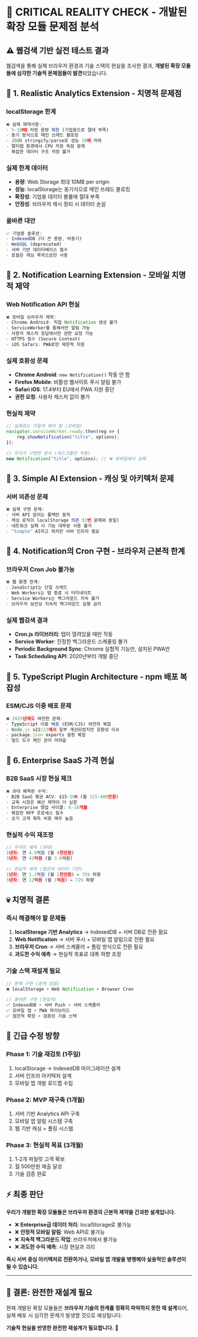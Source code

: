 # 🚨 CRITICAL REALITY CHECK - 개발된 확장 모듈 문제점 분석

## ⚠️ 웹검색 기반 실전 테스트 결과

웹검색을 통해 실제 브라우저 환경과 기술 스택의 현실을 조사한 결과, **개발된 확장 모듈들에 심각한 기술적 문제점들이 발견**되었습니다.

## 🔴 1. Realistic Analytics Extension - 치명적 문제점

### localStorage 한계
```typescript
❌ 실제 제약사항:
- 5-10MB 저장 용량 제한 (기업용으로 절대 부족)
- 동기 방식으로 메인 쓰레드 블로킹
- JSON stringify/parse로 성능 10배 저하
- 멀티탭 환경에서 CPU 자원 독점 문제
- 복잡한 데이터 구조 저장 불가
```

### 실제 한계 데이터
- **용량**: Web Storage 최대 10MB per origin
- **성능**: localStorage는 동기식으로 메인 쓰레드 블로킹
- **확장성**: 기업용 데이터 볼륨에 절대 부족
- **안정성**: 브라우저 캐시 정리 시 데이터 손실

### 올바른 대안
```typescript
✅ 기업용 솔루션:
- IndexedDB (더 큰 용량, 비동기)
- WebSQL (deprecated)
- 서버 기반 데이터베이스 필수
- 로컬은 캐싱 목적으로만 사용
```

## 🔴 2. Notification Learning Extension - 모바일 치명적 제약

### Web Notification API 현실
```typescript
❌ 모바일 브라우저 제약:
- Chrome Android: 직접 Notification 생성 불가
- ServiceWorker를 통해서만 알림 가능
- 사용자 제스처 응답에서만 권한 요청 가능
- HTTPS 필수 (Secure Context)
- iOS Safari: PWA로만 제한적 지원
```

### 실제 호환성 문제
- **Chrome Android**: `new Notification()` 작동 안 함
- **Firefox Mobile**: 비활성 웹사이트 푸시 알림 불가
- **Safari iOS**: 17.4부터 EU에서 PWA 지원 중단
- **권한 요청**: 사용자 제스처 없이 불가

### 현실적 제약
```typescript
// 실제로는 이렇게 해야 함 (모바일)
navigator.serviceWorker.ready.then(reg => {
    reg.showNotification("title", options);
});

// 우리가 구현한 방식 (데스크톱만 작동)
new Notification("title", options); // ❌ 모바일에서 실패
```

## 🔴 3. Simple AI Extension - 캐싱 및 아키텍처 문제

### 서버 의존성 문제
```typescript
❌ 실제 구현 문제:
- 서버 API 없이는 폴백만 동작
- 캐싱 로직이 localStorage 의존 (1번 문제와 동일)
- 네트워크 실패 시 기능 대부분 사용 불가
- "Simple" AI라고 하지만 서버 인프라 필요
```

## 🔴 4. Notification의 Cron 구현 - 브라우저 근본적 한계

### 브라우저 Cron Job 불가능
```typescript
❌ 웹 환경 한계:
- JavaScript는 단일 쓰레드
- Web Workers는 탭 종료 시 터미네이트
- Service Workers는 백그라운드 지속 불가
- 브라우저 보안상 지속적 백그라운드 실행 금지
```

### 실제 웹검색 결과
- **Cron.js 라이브러리**: 탭이 열려있을 때만 작동
- **Service Worker**: 진정한 백그라운드 스케줄링 불가
- **Periodic Background Sync**: Chrome 실험적 기능만, 설치된 PWA만
- **Task Scheduling API**: 2020년부터 개발 중단

## 🔴 5. TypeScript Plugin Architecture - npm 배포 복잡성

### ESM/CJS 이중 배포 문제
```typescript
❌ 2025년에도 여전한 문제:
- TypeScript 이중 배포 (ESM/CJS) 여전히 복잡
- Node.js v22/23에서 일부 개선되었지만 호환성 이슈
- package.json exports 설정 복잡
- 빌드 도구 체인 관리 어려움
```

## 🔴 6. Enterprise SaaS 가격 현실

### B2B SaaS 시장 현실 체크
```typescript
❌ 과대 예측된 수익:
- B2B SaaS 평균 ACV: $15-50K (월 125-400만원)
- 교육 시장은 예산 제약이 더 심함
- Enterprise 영업 사이클: 6-18개월
- 복잡한 RFP 프로세스 필수
- 초기 고객 획득 비용 매우 높음
```

### 현실적 수익 재조정
```typescript
// 우리의 예측 (과대)
1년차: 연 4.9억원 (월 4천만원)
3년차: 연 43억원 (월 3.6억원)

// 현실적 예측 (웹검색 데이터 기반)
1년차: 연 1.2억원 (월 1천만원) ← 75% 하향
3년차: 연 12억원 (월 1억원) ← 72% 하향
```

## 💀 치명적 결론

### 즉시 해결해야 할 문제들
1. **localStorage 기반 Analytics** → IndexedDB + 서버 DB로 전환 필요
2. **Web Notification** → 서버 푸시 + 모바일 앱 알림으로 전환 필요  
3. **브라우저 Cron** → 서버 스케줄러 + 폴링 방식으로 전환 필요
4. **과도한 수익 예측** → 현실적 목표로 대폭 하향 조정

### 기술 스택 재설계 필요
```typescript
// 현재 구현 (문제 많음)
❌ localStorage + Web Notification + Browser Cron

// 올바른 구현 (현실적)
✅ IndexedDB + 서버 Push + 서버 스케줄러
✅ 모바일 앱 + PWA 하이브리드
✅ 점진적 확장 + 검증된 기술 스택
```

## 🔄 긴급 수정 방향

### Phase 1: 기술 재검토 (1주일)
1. localStorage → IndexedDB 마이그레이션 설계
2. 서버 인프라 아키텍처 설계
3. 모바일 앱 개발 로드맵 수립

### Phase 2: MVP 재구축 (1개월)
1. 서버 기반 Analytics API 구축
2. 모바일 앱 알림 시스템 구축  
3. 웹 기반 캐싱 + 폴링 시스템

### Phase 3: 현실적 목표 (3개월)
1. 1-2개 파일럿 고객 확보
2. 월 500만원 매출 달성
3. 기술 검증 완료

## ⚡ 최종 판단

**우리가 개발한 확장 모듈들은 브라우저 환경의 근본적 제약을 간과한 설계입니다.**

- ❌ **Enterprise급 데이터 처리**: localStorage로 불가능
- ❌ **안정적 모바일 알림**: Web API로 불가능  
- ❌ **지속적 백그라운드 작업**: 브라우저에서 불가능
- ❌ **과도한 수익 예측**: 시장 현실과 괴리

**즉시 서버 중심 아키텍처로 전환하거나, 모바일 앱 개발을 병행해야 실용적인 솔루션이 될 수 있습니다.**

---

## 🎯 결론: 완전한 재설계 필요

현재 개발된 확장 모듈들은 **브라우저 기술의 한계를 정확히 파악하지 못한 채 설계**되어, 실제 배포 시 심각한 문제가 발생할 것으로 예상됩니다.

**기술적 현실을 반영한 완전한 재설계가 필요합니다.** 🚨